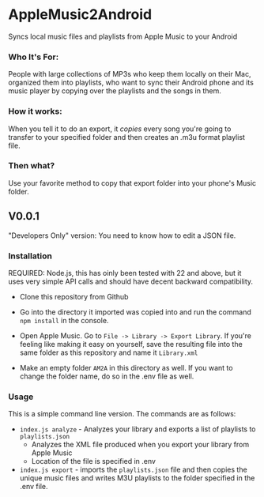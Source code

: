 # AppleMusic2Android

Syncs local music files and playlists from Apple Music to your Android

### **Who It's For:**
People with large collections of MP3s who keep them locally on their Mac, organized them into playlists, who want to sync their Android phone and its music player by copying over the playlists and the songs in them.

### **How it works:**
When you tell it to do an export, it *copies* every song you're going to transfer to your specified folder and then creates an .m3u format playlist file.

### **Then what?**
Use your favorite method to copy that export folder into your phone's Music folder.

## V0.0.1

"Developers Only" version: You need to know how to edit a JSON file.

### Installation
REQUIRED: Node.js, this has oinly been tested with 22 and above, but it uses very simple API calls and should have decent backward compatibility.

- Clone this repository from Github
- Go into the directory it imported was copied into and run the command `npm install` in the console.

- Open Apple Music. Go to `File -> Library -> Export Library`. If you're feeling like making it easy on yourself, save the resulting file into the same folder as this repository and name it `Library.xml`
- Make an empty folder `AM2A` in this directory as well. If you want to change the folder name, do so in the .env file as well.

### Usage

This is a simple command line version. The commands are as follows:

- `index.js analyze` - Analyzes your library and exports a list of playlists to `playlists.json`
  - Analyzes the XML file produced when you export your library from Apple Music
  - Location of the file is specified in .env
- `index.js export` - imports the `playlists.json` file and then copies the unique music files and writes M3U playlists to the folder specified in the .env file.